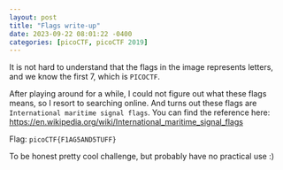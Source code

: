 ```yaml
---
layout: post
title: "Flags write-up"
date: 2023-09-22 08:01:22 -0400
categories: [picoCTF, picoCTF 2019]
---
```


It is not hard to understand that the flags in the image represents letters, and we know the
first 7, which is `PICOCTF`.

After playing around for a while, I could not figure out what these flags means, so I resort
to searching online. And turns out these flags are `International maritime signal flags`. You can
find the reference here: https://en.wikipedia.org/wiki/International_maritime_signal_flags

Flag: `picoCTF{F1AG5AND5TUFF}`

To be honest pretty cool challenge, but probably have no practical use :)